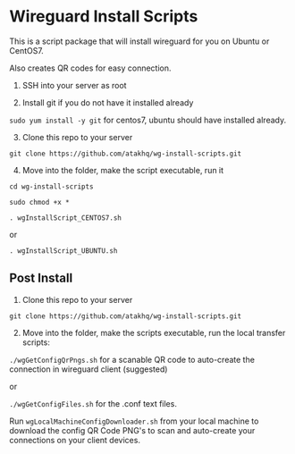 # Wireguard Install Scripts

This is a script package that will install wireguard for you on Ubuntu or CentOS7. 

Also creates QR codes for easy connection.


1. SSH into your server as root

2. Install git if you do not have it installed already

`sudo yum install -y git` for centos7, ubuntu should have installed already.

3. Clone this repo to your server

`git clone https://github.com/atakhq/wg-install-scripts.git`

4. Move into the folder, make the script executable, run it

`cd wg-install-scripts`

`sudo chmod +x *`

`. wgInstallScript_CENTOS7.sh`

or

`. wgInstallScript_UBUNTU.sh`

## Post Install

1. Clone this repo to your server

`git clone https://github.com/atakhq/wg-install-scripts.git`

2. Move into the folder, make the scripts executable, run the local transfer scripts:

`./wgGetConfigQrPngs.sh` for a scanable QR code to auto-create the connection in wireguard client (suggested) 

or

`./wgGetConfigFiles.sh` for the .conf text files.

Run `wgLocalMachineConfigDownloader.sh` from your local machine to download the config QR Code PNG's to scan and auto-create your connections on your client devices. 
